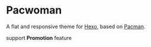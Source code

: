 Pacwoman
========

A flat and responsive theme for [Hexo](http://zespia.tw/hexo/), based on [Pacman](https://github.com/A-limon/pacman).

support **Promotion** feature


